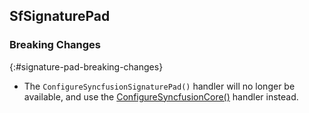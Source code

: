 ## SfSignaturePad

### Breaking Changes
{:#signature-pad-breaking-changes}

* The `ConfigureSyncfusionSignaturePad()` handler will no longer be available, and use the [ConfigureSyncfusionCore()](https://help.syncfusion.com/maui/signaturepad/getting-started#handler-registration) handler instead.
